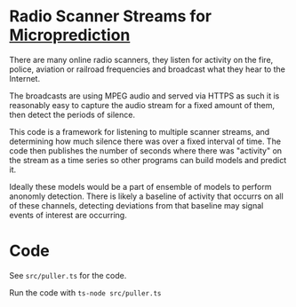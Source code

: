 # Radio Scanner Streams for [Microprediction](https://www.microprediction.com)

There are many online radio scanners, they listen for
activity on the fire, police, aviation or railroad frequencies
and broadcast what they hear to the Internet.

The broadcasts are using MPEG audio and served via HTTPS
as such it is reasonably easy to capture the audio stream for
a fixed amount of them, then detect the periods of silence.

This code is a framework for listening to multiple scanner
streams, and determining how much silence there was over a
fixed interval of time. The code then publishes the number
of seconds where there was "activity" on the stream as a time
series so other programs can build models and predict it.

Ideally these models would be a part of ensemble of models to
perform anonomly detection. There is likely a baseline of activity
that occurrs on all of these channels, detecting deviations from
that baseline may signal events of interest are occurring.

# Code

See `src/puller.ts` for the code.

Run the code with `ts-node src/puller.ts`
